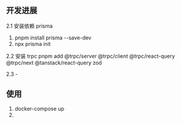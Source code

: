 ## 开发进展

2.1 安装依赖 prisma

1. pnpm install prisma --save-dev
2. npx prisma init

2.2 安装 trpc
pnpm add @trpc/server @trpc/client @trpc/react-query @trpc/next @tanstack/react-query zod

2.3 -



## 使用
1. docker-compose up
2. 